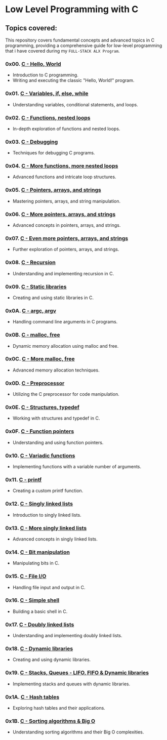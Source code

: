 # Low Level Programming with C

## Topics covered:

This repository covers fundamental concepts and advanced topics in C programming, providing a comprehensive guide for low-level programming that i have covered during my `FULL-STACK ALX Program`.

### 0x00. [C - Hello, World](https://github.com/TonyBlaiseNTAHE/alx-low_level_programming/tree/master/0x00-hello_world)
- Introduction to C programming.
- Writing and executing the classic "Hello, World!" program.
### 0x01. [C - Variables, if, else, while](https://github.com/TonyBlaiseNTAHE/alx-low_level_programming/tree/master/0x01-variables_if_else_while)
- Understanding variables, conditional statements, and loops.
### 0x02. [C - Functions, nested loops](https://github.com/TonyBlaiseNTAHE/alx-low_level_programming/tree/master/0x02-functions_nested_loops)
- In-depth exploration of functions and nested loops.
### 0x03. [C - Debugging](https://github.com/TonyBlaiseNTAHE/alx-low_level_programming/tree/master/0x03-debugging)
 - Techniques for debugging C programs.
### 0x04. [C - More functions, more nested loops](https://github.com/TonyBlaiseNTAHE/alx-low_level_programming/tree/master/0x04-more_functions_nested_loops)
- Advanced functions and intricate loop structures.
### 0x05. [C - Pointers, arrays, and strings](https://github.com/TonyBlaiseNTAHE/alx-low_level_programming/tree/master/0x05-pointers_arrays_strings)
- Mastering pointers, arrays, and string manipulation.
### 0x06. [C - More pointers, arrays, and strings](https://github.com/TonyBlaiseNTAHE/alx-low_level_programming/tree/master/0x06-pointers_arrays_strings)
- Advanced concepts in pointers, arrays, and strings.
### 0x07. [C - Even more pointers, arrays, and strings](https://github.com/TonyBlaiseNTAHE/alx-low_level_programming/tree/master/0x07-pointers_arrays_strings)
- Further exploration of pointers, arrays, and strings.
### 0x08. [C - Recursion](https://github.com/TonyBlaiseNTAHE/alx-low_level_programming/tree/master/0x08-recursion)
- Understanding and implementing recursion in C.
### 0x09. [C - Static libraries](https://github.com/TonyBlaiseNTAHE/alx-low_level_programming/tree/master/0x09-static_libraries)
- Creating and using static libraries in C.
### 0x0A. [C - argc, argv](https://github.com/TonyBlaiseNTAHE/alx-low_level_programming/tree/master/0x0A-argc_argv)
- Handling command line arguments in C programs.
### 0x0B. [C - malloc, free](https://github.com/TonyBlaiseNTAHE/alx-low_level_programming/tree/master/0x0B-malloc_free)
- Dynamic memory allocation using malloc and free.
### 0x0C. [C - More malloc, free](https://github.com/TonyBlaiseNTAHE/alx-low_level_programming/tree/master/0x0C-more_malloc_free)
- Advanced memory allocation techniques.
### 0x0D. [C - Preprocessor](https://github.com/TonyBlaiseNTAHE/alx-low_level_programming/tree/master/0x0D-preprocessor)
- Utilizing the C preprocessor for code manipulation.
### 0x0E. [C - Structures, typedef](https://github.com/TonyBlaiseNTAHE/alx-low_level_programming/tree/master/0x0E-structures_typedef)
- Working with structures and typedef in C.
### 0x0F. [C - Function pointers](https://github.com/TonyBlaiseNTAHE/alx-low_level_programming/tree/master/0x0F-function_pointers)
- Understanding and using function pointers.
### 0x10. [C - Variadic functions](https://github.com/TonyBlaiseNTAHE/alx-low_level_programming/tree/master/0x10-variadic_functions)
- Implementing functions with a variable number of arguments.
### 0x11. [C - printf](https://github.com/TonyBlaiseNTAHE/printf)
- Creating a custom printf function.
### 0x12. [C - Singly linked lists](https://github.com/GTonyBlaiseNTAHE/alx-low_level_programming/tree/master/0x12-singly_linked_lists)
- Introduction to singly linked lists.
### 0x13. [C - More singly linked lists](https://github.com/TonyBlaiseNTAHE/alx-low_level_programming/tree/master/0x13-more_singly_linked_lists)
- Advanced concepts in singly linked lists.
### 0x14. [C - Bit manipulation](https://github.com/TonyBlaiseNTAHE/alx-low_level_programming/tree/master/0x14-bit_manipulation)
- Manipulating bits in C.
### 0x15. [C - File I/O](https://github.com/TonyBlaiseNTAHE/alx-low_level_programming/tree/master/0x15-file_io)
- Handling file input and output in C.
### 0x16. [C - Simple shell](https://github.com/TonyBlaiseNTAHE/simple_shell)
- Building a basic shell in C.
### 0x17. [C - Doubly linked lists](https://github.com/TonyBlaiseNTAHE/alx-low_level_programming/tree/master/0x17-doubly_linked_lists)
- Understanding and implementing doubly linked lists.
### 0x18. [C - Dynamic libraries](https://github.com/TonyBlaiseNTAHE/alx-low_level_programming/tree/master/0x18-dynamic_libraries)
- Creating and using dynamic libraries.
### 0x19. [C - Stacks, Queues - LIFO, FIFO & Dynamic libraries](https://github.com/TonyBlaiseNTAHE/monty)
- Implementing stacks and queues with dynamic libraries.
### 0x1A. [C - Hash tables](https://github.com/TonyBlaiseNTAHE/alx-low_level_programming/tree/master/0x1A-hash_tables)
- Exploring hash tables and their applications.
### 0x1B. [C - Sorting algorithms & Big O](https://github.com/TonyBlaiseNTAHE/sorting_algorithms)
- Understanding sorting algorithms and their Big O complexities.
